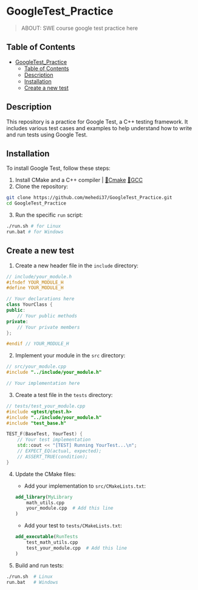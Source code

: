 # GoogleTest_Practice
> ABOUT: SWE course google test practice here

## Table of Contents
- [GoogleTest\_Practice](#googletest_practice)
  - [Table of Contents](#table-of-contents)
  - [Description](#description)
  - [Installation](#installation)
  - [Create a new test](#create-a-new-test)

## Description
This repository is a practice for Google Test, a C++ testing framework. It includes various test cases and examples to help understand how to write and run tests using Google Test.

## Installation
To install Google Test, follow these steps:
1. Install CMake and a C++ compiler | [🔗Cmake](https://cmake.org/download/) [🔗GCC](https://gcc.gnu.org/)
2. Clone the repository:
```bash
git clone https://github.com/mehedi37/GoogleTest_Practice.git
cd GoogleTest_Practice
```
3. Run the specific `run` script:
```bash
./run.sh # for Linux
run.bat # for Windows
```

## Create a new test
1. Create a new header file in the `include` directory:
```cpp
// include/your_module.h
#ifndef YOUR_MODULE_H
#define YOUR_MODULE_H

// Your declarations here
class YourClass {
public:
    // Your public methods
private:
    // Your private members
};

#endif // YOUR_MODULE_H
```

2. Implement your module in the `src` directory:
```cpp
// src/your_module.cpp
#include "../include/your_module.h"

// Your implementation here
```

3. Create a test file in the `tests` directory:
```cpp
// tests/test_your_module.cpp
#include <gtest/gtest.h>
#include "../include/your_module.h"
#include "test_base.h"

TEST_F(BaseTest, YourTest) {
    // Your test implementation
    std::cout << "[TEST] Running YourTest...\n";
    // EXPECT_EQ(actual, expected);
    // ASSERT_TRUE(condition);
}
```

4. Update the CMake files:
   - Add your implementation to `src/CMakeLists.txt`:
   ```cmake
   add_library(MyLibrary
       math_utils.cpp
       your_module.cpp  # Add this line
   )
   ```
   - Add your test to `tests/CMakeLists.txt`:
   ```cmake
   add_executable(RunTests
       test_math_utils.cpp
       test_your_module.cpp  # Add this line
   )
   ```

5. Build and run tests:
```bash
./run.sh  # Linux
run.bat   # Windows
```
